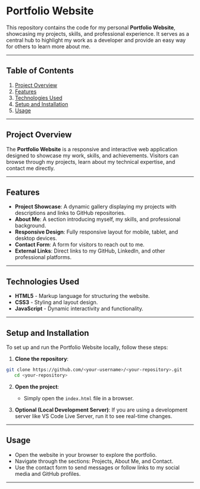 # Portfolio Website

This repository contains the code for my personal **Portfolio Website**, showcasing my projects, skills, and professional experience. It serves as a central hub to highlight my work as a developer and provide an easy way for others to learn more about me.

---

## Table of Contents
1. [Project Overview](#project-overview)
2. [Features](#features)
3. [Technologies Used](#technologies-used)
4. [Setup and Installation](#setup-and-installation)
5. [Usage](#usage)
 

---

## Project Overview
The **Portfolio Website** is a responsive and interactive web application designed to showcase my work, skills, and achievements. Visitors can browse through my projects, learn about my technical expertise, and contact me directly.

---

## Features
- **Project Showcase**: A dynamic gallery displaying my projects with descriptions and links to GitHub repositories.
- **About Me**: A section introducing myself, my skills, and professional background.
- **Responsive Design**: Fully responsive layout for mobile, tablet, and desktop devices.
- **Contact Form**: A form for visitors to reach out to me.
- **External Links**: Direct links to my GitHub, LinkedIn, and other professional platforms.

---

## Technologies Used
- **HTML5** - Markup language for structuring the website.
- **CSS3** - Styling and layout design.
- **JavaScript** - Dynamic interactivity and functionality.

---

## Setup and Installation
To set up and run the Portfolio Website locally, follow these steps:

1. **Clone the repository**:
```bash
git clone https://github.com/<your-username>/<your-repository>.git
   cd <your-repository>
```

2. **Open the project**:
   - Simply open the `index.html` file in a browser.

3. **Optional (Local Development Server)**:
   If you are using a development server like VS Code Live Server, run it to see real-time changes.

---

## Usage
- Open the website in your browser to explore the portfolio.
- Navigate through the sections: Projects, About Me, and Contact.
- Use the contact form to send messages or follow links to my social media and GitHub profiles.

---

